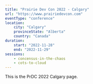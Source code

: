 ```yaml
---
title: "Prairie Dev Con 2022 - Calgary"
url: "https://www.prairiedevcon.com"
eventType: "conference"
location:
    city: "Calgary"
    provinceState: "Alberta"
    country: "Canada"
duration:
    start: "2022-11-28"
    end: "2022-11-29"
sessions:
    - concensus-in-the-chaos
    - cots-to-cloud
---
```


This is the PrDC 2022 Calgary page.
